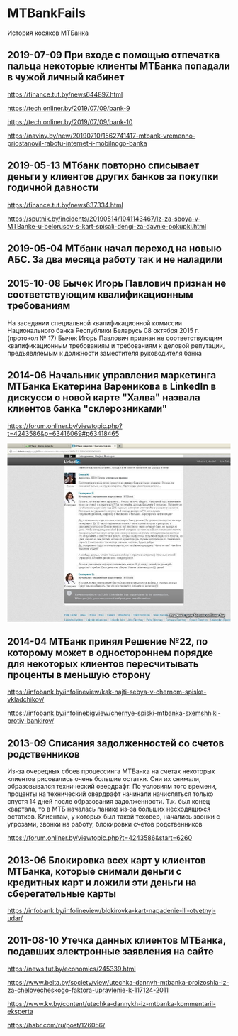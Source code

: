 # MTBankFails

История косяков МТБанка

## 2019-07-09 При входе с помощью отпечатка пальца некоторые клиенты МТБанка попадали в чужой личный кабинет
https://finance.tut.by/news644897.html

https://tech.onliner.by/2019/07/09/bank-9

https://tech.onliner.by/2019/07/09/bank-10

https://naviny.by/new/20190710/1562741417-mtbank-vremenno-priostanovil-rabotu-internet-i-mobilnogo-banka


## 2019-05-13 МТбанк повторно списывает деньги у клиентов других банков за покупки годичной давности
https://finance.tut.by/news637334.html

https://sputnik.by/incidents/20190514/1041143467/Iz-za-sboya-v-MTBanke-u-belorusov-s-kart-spisali-dengi-za-davnie-pokupki.html


## 2019-05-04 МТбанк начал переход на новыю АБС. За два месяца работу так и не наладили

## 2015-10-08 Бычек Игорь Павлович признан не соответствующим квалификационным требованиям
На заседании специальной квалификационной комиссии Национального банка Республики Беларусь 08 октября 2015 г. (протокол № 17) Бычек Игорь Павлович признан не соответствующим квалификационным требованиям и требованиям к деловой репутации, предъявляемым к должности заместителя руководителя банка




## 2014-06 Начальник управления маркетинга МТБанка Екатерина Вареникова в LinkedIn в дискусси о новой карте "Халва" назвала клиентов банка "склерозниками"
https://forum.onliner.by/viewtopic.php?t=4243586&p=63416069#p63418465

![screenshot](/images/varennikova.jpeg)

## 2014-04 МТБанк принял Решение №22, по которому может в одностороннем порядке для некоторых клиентов пересчитывать проценты в меньшую сторону
https://infobank.by/infolineview/kak-najti-sebya-v-chernom-spiske-vkladchikov/

https://infobank.by/infolinebigview/chernye-spiski-mtbanka-sxemshhiki-protiv-bankirov/


## 2013-09 Списания задолженностей со счетов родственников
Из-за очередных сбоев процессинга МТБанка на счетах некоторых клиентов рисовались очень большие остатки. Они их снимали, образовывался технический овердрафт. По условиям того времени, проценты на технический овердрафт начинали начисляться только спустя 14 дней после образования задолженности. Т.к. был конец квартала, то в МТБ началась паника из-за больших несходящихся остатков. Клиентам, у которых был такой теховер, начались звонки с угрозами, звонки на работу, блокировки счетов родственников

https://forum.onliner.by/viewtopic.php?t=4243586&start=6260

## 2013-06 Блокировка всех карт у клиентов МТБанка, которые снимали деньги с кредитных карт и ложили эти деньги на сберегательные карты
https://infobank.by/infolineview/blokirovka-kart-napadenie-ili-otvetnyj-udar/


## 2011-08-10 Утечка данных клиентов МТБанка, подавших электронные заявления на сайте
https://news.tut.by/economics/245339.html

https://www.belta.by/society/view/utechka-dannyh-mtbanka-proizoshla-iz-za-chelovecheskogo-faktora-upravlenie-k-117124-2011

https://www.kv.by/content/utechka-dannykh-iz-mtbanka-kommentarii-eksperta

https://habr.com/ru/post/126056/

